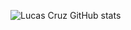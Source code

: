 ![Lucas Cruz GitHub stats](https://github-readme-stats.vercel.app/api?username=travassoslucas&show_icons=true&theme=transparent)

  
   
  
